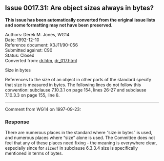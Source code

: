 ## Issue 0017.31: Are object sizes always in bytes?

**This issue has been automatically converted from the original issue lists and some formatting may not have been preserved.**

Authors: Derek M. Jones, WG14  
Date: 1992-12-10  
Reference document: X3J11/90-056  
Submitted against: C90  
Status: Closed  
Converted from: [dr.htm](https://www.open-std.org/jtc1/sc22/wg14/www/docs/dr.htm), [dr_017.html](https://www.open-std.org/jtc1/sc22/wg14/www/docs/dr_017.html)

Size in bytes

References to the size of an object in other parts of the standard specify that
size is measured in bytes. The following lines do not follow this convention:
subclause 7.10.3.1 on page 154, lines 26-27 and subclause 7.10.3.3 on page 155,
line 8\.

---

Comment from WG14 on 1997-09-23:

### Response

There are numerous places in the standard where “size in bytes” is used, and
numerous places where “size” alone is used. The Committee does not feel that any
of these places need fixing \- the meaning is everywhere clear, especially since
for `sizeof` in subclause 6.3.3.4 size is specifically mentioned in terms of
bytes.
